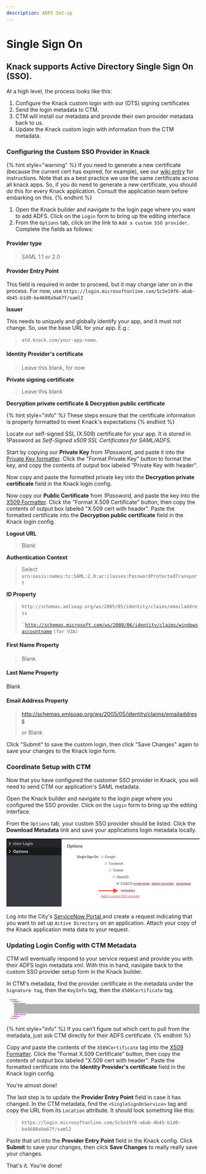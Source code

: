 ```yaml
---
description: ADFS Set-up
---
```


# Single Sign On

## Knack supports Active Directory Single Sign On \(SSO\). 

At a high level, the process looks like this:

1. Configure the Knack custom login with our \(DTS\) signing certificates
2. Send the login metadata to CTM. 
3. CTM will install our metadata and provide their own provider metadata back to us.
4. Update the Knack custom login with information from the CTM metadata.

### Configuring the Custom SSO Provider in Knack

{% hint style="warning" %}
If you need to generate a new certificate \(because the current cert has expired, for example\), see our [wiki entry](https://atd-dts.gitbook.io/atd-knack-operations/knack/single-sign-on/ssl-certificate-management) for instructions. Note that as a best practice we use the same certificate across all knack apps. So, if you do need to generate a new certificate, you should do this for every Knack application. Consult the application team before embarking on this.
{% endhint %}

1. Open the Knack builder and navigate to the login page where you want to add ADFS. Click on the `Login` form to bring up the editing interface.
2. From the `Options` tab, click on the link to `Add a custom SSO provider`. Complete the fields as follows:

#### **Provider type**

> SAML 1.1 or 2.0

#### **Provider Entry Point**

This field is required in order to proceed, but it may change later on in the process. For now, use `https://login.microsoftonline.com/5c5e19f6-a6ab-4b45-b1d0-be4608a9a67f/saml2`

**Issuer**

This needs to uniquely and globally identify your app, and it must not change. So, use the base URL for your app. E.g.:

> `atd.knack.com/your-app-name`.

#### **Identity Provider's certificate**

> Leave this blank, for now

**Private signing certificate**

> Leave this blank

**Decryption private certificate & Decryption public certificate**

{% hint style="info" %}
These steps ensure that the certificate information is properly formatted to meet Knack's expectations
{% endhint %}

Locate our self-signed SSL \(X.509\) certificate for your app. It is stored in 1Password as _Self-Signed x509 SSL Certificates for SAML/ADFS._ 

Start by copying our **Private Key** from _1Password_, and paste it into the [Private Key formatter](https://www.samltool.com/format_privatekey.php). Click the "Format Private Key" button to format the key, and copy the contents of output box labeled "Private Key with header".

Now copy and paste the formatted private key into the **Decryption private certificate** field in the Knack login config.

Now copy our **Public Certificate** from _1Password,_ and paste the key into the [X509 Formatter](https://www.samltool.com/format_x509cert.php).  Click the "Format X.509 Certificate" button, then copy the contents of output box labeled "X.509 cert with header". Paste the formatted certificate into the **Decryption public certificate** field in the Knack login config.

**Logout URL**

> Blank

**Authentication Context**

> Select `urn:oasis:names:tc:SAML:2.0:ac:classes:PasswordProtectedTransport`

**ID Property**

> `http://schemas.xmlsoap.org/ws/2005/05/identity/claims/emailaddress`
>
> \`\`[`http://schemas.microsoft.com/ws/2008/06/identity/claims/windowsaccountname`](http://schemas.microsoft.com/ws/2008/06/identity/claims/windowsaccountname) `(for VZA)`

#### First Name Property

> Blank

#### Last Name Property

Blank

#### Email Address Property

> http://schemas.xmlsoap.org/ws/2005/05/identity/claims/emailaddress
>
> or Blank

Click "Submit" to save the custom login, then click "Save Changes" again to save your changes to the Knack login form.

### Coordinate  Setup with CTM

Now that you have configured the customer SSO provider in Knack, you will need to send CTM our application's SAML metadata. 

Open the Knack builder and navigate to the login page where you configured the SSO provider. Click on the `Login` form to bring up the editing interface. 

From the `Options` tab, your custom SSO provider should be listed. Click the **Download Metadata** link and save your applications login metadata locally.

![](../../.gitbook/assets/screen-shot-2020-04-10-at-12.35.30-pm.png)

Log into the City's [ServiceNow Portal ](https://atx.service-now.com/sp) and create a request indicating that you want to set up `Active Directory` on an application. Attach your copy of the Knack application meta data to your request. 

### Updating Login Config with CTM Metadata

CTM  will eventually respond to your service request and provide you with their ADFS login metadata xml.  With this in hand, navigate back to the custom SSO provider setup form in the Knack builder.

In CTM's metadata, find the provider certificate in the metadata under the `Signature tag`, then the `KeyInfo` tag, then the `X509Certificate` tag. 

![](../../.gitbook/assets/x509_cert.png)

{% hint style="info" %}
If you can’t figure out which cert to pull from the metadata, just ask CTM directly for their ADFS certificate.
{% endhint %}

Copy and paste the contents of the `X509Certificate` tag into the [X509 Formatter](https://www.samltool.com/format_x509cert.php). Click the "Format X.509 Certificate" button, then copy the contents of output box labeled "X.509 cert with header". Paste the formatted certificate into the **Identity Provider's certificate** field in the Knack login config.

You're almost done! 

The last step is to update the **Provider Entry Point** field in case it has changed. In the CTM metadata, find the `<SingleSignOnService>` tag and copy the  URL from its `Location` attribute. It should look something like this: 

> `https://login.microsoftonline.com/5c5e19f6-a6ab-4b45-b1d0-be4608a9a67f/saml2`

Paste that url into the **Provider Entry Point** field in the Knack config. Click **Submit** to save your changes, then click **Save Changes** to really really save your changes.

That's it. You're done!


